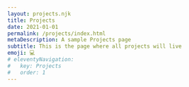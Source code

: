 ```yaml
---
layout: projects.njk
title: Projects
date: 2021-01-01
permalink: /projects/index.html
metaDescription: A sample Projects page
subtitle: This is the page where all projects will live
emoji: 💻
# eleventyNavigation:
#   key: Projects
#   order: 1
---
```

